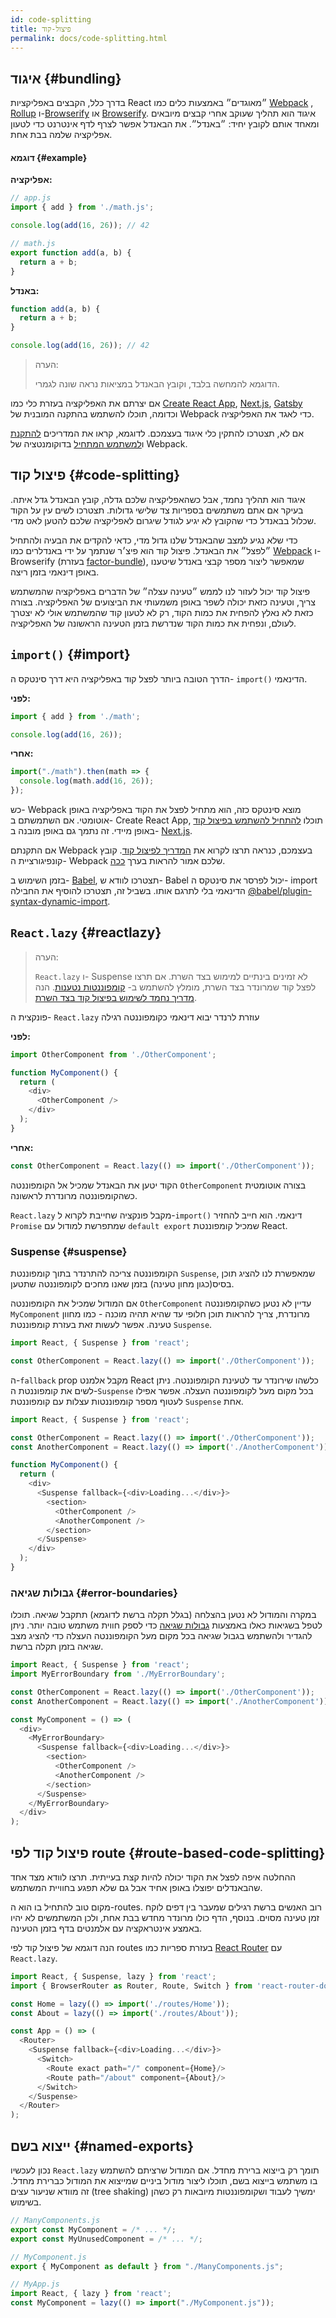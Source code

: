 ```yaml
---
id: code-splitting
title: פיצול-קוד
permalink: docs/code-splitting.html
---
```


## איגוד {#bundling}

בדרך כלל, הקבצים באפליקציות React ״מאוגדים״ באמצעות כלים כמו [Webpack](https://webpack.js.org/) , [Rollup](https://rollupjs.org/guide/en/#code-splitting) ו-[Browserify](http://browserify.org/) או [Browserify](http://browserify.org/).
איגוד הוא תהליך שעוקב אחרי קבצים מיובאים ומאחד אותם לקובץ יחיד: ״באנדל״. את הבאנדל אפשר לצרף לדף אינטרנט כדי לטעון אפליקציה שלמה בבת אחת.

#### דוגמא {#example}

**אפליקציה:**

```js
// app.js
import { add } from './math.js';

console.log(add(16, 26)); // 42
```

```js
// math.js
export function add(a, b) {
  return a + b;
}
```

**באנדל:**

```js
function add(a, b) {
  return a + b;
}

console.log(add(16, 26)); // 42
```

> הערה:
>
> הדוגמא להמחשה בלבד, וקובץ הבאנדל במציאות נראה שונה לגמרי.

אם יצרתם את האפליקציה בעזרת כלי כמו [Create React App](https://create-react-app.dev/), [Next.js](https://nextjs.org/), [Gatsby](https://www.gatsbyjs.org/) וכדומה, תוכלו להשתמש בהתקנה המובנית של Webpack כדי לאגד את האפליקציה.

אם לא, תצטרכו להתקין כלי איגוד בעצמכם. לדוגמא, קראו את המדריכים [להתקנת](https://webpack.js.org/guides/installation/) ו[למשתמש המתחיל](https://webpack.js.org/guides/getting-started/) בדוקומנטציה של Webpack.

## פיצול קוד {#code-splitting}

איגוד הוא תהליך נחמד, אבל כשהאפליקציה שלכם גדלה, קובץ הבאנדל גדל איתה. בעיקר אם אתם משתמשים בספריות צד שלישי גדולות. תצטרכו לשים עין על הקוד שכלול בבאנדל כדי שהקובץ לא יגיע לגודל שיגרום לאפליקציה שלכם להטען לאט מדי.

כדי שלא נגיע למצב שהבאנדל שלנו גדול מדי, כדאי להקדים את הבעיה ולהתחיל ״לפצל״ את הבאנדל.
פיצול קוד הוא פיצ׳ר שנתמך על ידי באנדלרים כמו [Webpack](https://webpack.js.org/guides/code-splitting/) ו- Browserify (בעזרת [factor-bundle](https://github.com/browserify/factor-bundle)), שמאפשר ליצור מספר קבצי באנדל שיטענו באופן דינאמי בזמן ריצה.

פיצול קוד יכול לעזור לנו לממש ״טעינה עצלה״ של הדברים באפליקציה שהמשתמש צריך, וטעינה כזאת יכולה לשפר באופן משמעותי את הביצועים של האפליקציה. בצורה כזאת לא נאלץ להפחית את כמות הקוד, רק לא לטעון קוד שהמשתמש אולי לא יצטרך לעולם, ונפחית את כמות הקוד שנדרשת בזמן הטעינה הראשונה של האפליקציה.

## `import()` {#import}

הדרך הטובה ביותר לפצל קוד באפליקציה היא דרך סינטקס ה- `import()` הדינאמי.

**לפני:**

```js
import { add } from './math';

console.log(add(16, 26));
```

**אחרי:**

```js
import("./math").then(math => {
  console.log(math.add(16, 26));
});
```

כש- Webpack מוצא סינטקס כזה, הוא מתחיל לפצל את הקוד באפליקציה באופן אוטומטי.
אם השתמשתם ב- Create React App, תוכלו [להתחיל להשתמש בפיצול קוד](https://create-react-app.dev/docs/code-splitting/) באופן מיידי. זה נתמך גם באופן מובנה ב- [Next.js](https://nextjs.org/docs/advanced-features/dynamic-import).

אם התקנתם Webpack בעצמכם, כנראה תרצו לקרוא את [המדריך לפיצול קוד](https://webpack.js.org/guides/code-splitting/). קובץ קונפיגורציית ה- Webpack שלכם אמור להראות בערך [ככה](https://gist.github.com/gaearon/ca6e803f5c604d37468b0091d9959269).

בזמן השימוש ב- [Babel](https://babeljs.io/), תצטרכו לוודא ש- Babel יכול לפרסר את סינטקס ה- import הדינאמי בלי לתרגם אותו. בשביל זה, תצטרכו להוסיף את החבילה [@babel/plugin-syntax-dynamic-import](https://classic.yarnpkg.com/en/package/@babel/plugin-syntax-dynamic-import).

## `React.lazy` {#reactlazy}

> הערה:
>
> `React.lazy` ו- Suspense לא זמינים בינתיים למימוש בצד השרת.
> אם תרצו לפצל קוד שמרונדר בצד השרת, מומלץ להשתמש ב- [קומפוננטות נטענות](https://github.com/gregberge/loadable-components).
> הנה [מדריך נחמד לשימוש בפיצול קוד בצד השרת](https://loadable-components.com/docs/server-side-rendering/).

פונקצית ה- `React.lazy` עוזרת לרנדר יבוא דינאמי כקומפוננטה רגילה

**לפני:**

```js
import OtherComponent from './OtherComponent';

function MyComponent() {
  return (
    <div>
      <OtherComponent />
    </div>
  );
}
```

**אחרי:**

```js
const OtherComponent = React.lazy(() => import('./OtherComponent'));
```

הקוד יטען את הבאנדל שמכיל אל הקומפוננטה `OtherComponent` בצורה אוטומטית כשהקומפוננטה מרונדרת לראשונה.

`React.lazy` מקבל פונקציה שחייבת לקרוא ל-`import()` דינאמי. הוא חייב להחזיר `Promise` שמתפרשת למודול עם `default export` שמכיל קומפוננטת React.

### Suspense {#suspense}

הקומפוננטה צריכה להתרנדר בתוך קומפוננטת `Suspense`, שמאפשרת לנו להציג תוכן בסיס(כגון מחון טעינה) בזמן שאנו מחכים לקומפוננטה שתטען.

אם המודול שמכיל את הקומפוננטה `OtherComponent` עדיין לא נטען כשהקומפוננטה `MyComponent` מרונדרת, צריך להראות תוכן חלופי עד שהיא תהיה מוכנה - כמו מחוון טעינה. אפשר לעשות זאת בעזרת קומפוננטת `Suspense`.

```js
import React, { Suspense } from 'react';

const OtherComponent = React.lazy(() => import('./OtherComponent'));
```

ה-`fallback` prop מקבל אלמנט React כלשהו שירונדר עד לטעינת הקומפוננטה. ניתן לשים את קומפוננטת ה-`Suspense` בכל מקום מעל לקומפוננטה העצלה. אפשר אפילו לעטוף מספר קומפוננטות עצלות עם קומפוננטת `Suspense` אחת.

```js
import React, { Suspense } from 'react';

const OtherComponent = React.lazy(() => import('./OtherComponent'));
const AnotherComponent = React.lazy(() => import('./AnotherComponent'));

function MyComponent() {
  return (
    <div>
      <Suspense fallback={<div>Loading...</div>}>
        <section>
          <OtherComponent />
          <AnotherComponent />
        </section>
      </Suspense>
    </div>
  );
}
```

### גבולות שגיאה {#error-boundaries}

במקרה והמודול לא נטען בהצלחה (בגלל תקלה ברשת לדוגמא) תתקבל שגיאה. תוכלו לטפל בשגיאות כאלו באמצעות [גבולות שגיאה](/docs/error-boundaries.html) כדי לספק חווית משתמש טובה יותר. ניתן להגדיר ולהשתמש בגבול שגיאה בכל מקום מעל הקומפוננטה העצלה כדי להציג מצב שגיאה בזמן תקלה ברשת.

```js
import React, { Suspense } from 'react';
import MyErrorBoundary from './MyErrorBoundary';

const OtherComponent = React.lazy(() => import('./OtherComponent'));
const AnotherComponent = React.lazy(() => import('./AnotherComponent'));

const MyComponent = () => (
  <div>
    <MyErrorBoundary>
      <Suspense fallback={<div>Loading...</div>}>
        <section>
          <OtherComponent />
          <AnotherComponent />
        </section>
      </Suspense>
    </MyErrorBoundary>
  </div>
);
```

## פיצול קוד לפי route {#route-based-code-splitting}

ההחלטה איפה לפצל את הקוד יכולה להיות קצת בעייתית. תרצו לוודא מצד אחד שהבאנדלים יפוצלו באופן אחיד אבל גם שלא תפגע בחוויית המשתמש.

מקום טוב להתחיל בו הוא ה-routes. רוב האנשים ברשת רגילים שמעבר בין דפים לוקח זמן טעינה מסוים. בנוסף, הדף כולו מרונדר מחדש בבת אחת, ולכן המשתמשים לא יהיו באמצע אינטראקציה עם אלמנטים בדף בזמן הטעינה.

הנה דוגמא של פיצול קוד לפי routes בעזרת ספריות כמו [React Router](https://reacttraining.com/react-router/) עם `React.lazy`.

```js
import React, { Suspense, lazy } from 'react';
import { BrowserRouter as Router, Route, Switch } from 'react-router-dom';

const Home = lazy(() => import('./routes/Home'));
const About = lazy(() => import('./routes/About'));

const App = () => (
  <Router>
    <Suspense fallback={<div>Loading...</div>}>
      <Switch>
        <Route exact path="/" component={Home}/>
        <Route path="/about" component={About}/>
      </Switch>
    </Suspense>
  </Router>
);
```

## ייצוא בשם {#named-exports}

נכון לעכשיו `React.lazy` תומך רק בייצוא ברירת מחדל. אם המודול שרציתם להשתמש בו משתמש בייצוא בשם, תוכלו ליצור מודול ביניים שמייצוא את המודול כברירת מחדל. זה מוודא שניעור עצים (tree shaking) ימשיך לעבוד ושקומפוננטות מיובאות רק כשהן בשימוש.

```js
// ManyComponents.js
export const MyComponent = /* ... */;
export const MyUnusedComponent = /* ... */;
```

```js
// MyComponent.js
export { MyComponent as default } from "./ManyComponents.js";
```

```js
// MyApp.js
import React, { lazy } from 'react';
const MyComponent = lazy(() => import("./MyComponent.js"));
```
